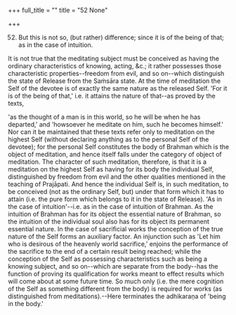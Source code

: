 +++
full_title = ""
title = "52 None"

+++


52. But this is not so, (but rather) difference; since it is of the being of that; as in the case of intuition.

It is not true that the meditating subject must be conceived as having the ordinary characteristics of knowing, acting, &c.; it rather possesses those characteristic properties--freedom from evil, and so on--which distinguish the state of Release from the Saṁsāra state. At the time of meditation the Self of the devotee is of exactly the same nature as the released Self. 'For it is of the being of that,' i.e. it attains the nature of that--as proved by the texts,

 'as the thought of a man is in this world, so he will be when he has departed,' and 'howsoever he meditate on him, such he becomes himself.' Nor can it be maintained that these texts refer only to meditation on the highest Self (without declaring anything as to the personal Self of the devotee); for the personal Self constitutes the body of Brahman which is the object of meditation, and hence itself falls under the category of object of meditation. The character of such meditation, therefore, is that it is a meditation on the highest Self as having for its body the individual Self, distinguished by freedom from evil and the other qualities mentioned in the teaching of Prajāpati. And hence the individual Self is, in such meditation, to be conceived (not as the ordinary Self, but) under that form which it has to attain (i.e. the pure form which belongs to it in the state of Release). 'As in the case of intuition'--i.e. as in the case of intuition of Brahman. As the intuition of Brahman has for its object the essential nature of Brahman, so the intuition of the individual soul also has for its object its permanent essential nature. In the case of sacrificial works the conception of the true nature of the Self forms an auxiliary factor. An injunction such as 'Let him who is desirous of the heavenly world sacrifice,' enjoins the performance of the sacrifice to the end of a certain result being reached; while the conception of the Self as possessing characteristics such as being a knowing subject, and so on--which are separate from the body--has the function of proving its qualification for works meant to effect results which will come about at some future time. So much only (i.e. the mere cognition of the Self as something different from the body) is required for works (as distinguished from meditations).--Here terminates the adhikaraṇa of 'being in the body.'

